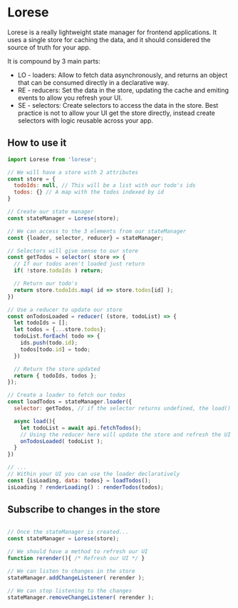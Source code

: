 # Lorese

Lorese is a really lightweight state manager for frontend applications. It uses a single store for caching the data, and it should considered the source of truth for your app.

It is compound by 3 main parts:
* LO - loaders: Allow to fetch data asynchronously, and returns an object that can be consumed directly in a declarative way.
* RE - reducers: Set the data in the store, updating the cache and emiting events to allow you refresh your UI.
* SE - selectors: Create selectors to access the data in the store. Best practice is not to allow your UI get the store directly, instead create selectors with logic reusable across your app.


## How to use it
```js
import Lorese from 'lorese';

// We will have a store with 2 attributes
const store = {
  todoIds: null, // This will be a list with our todo's ids
  todos: {} // A map with the todos indexed by id
}

// Create our state manager
const stateManager = Lorese(store);

// We can access to the 3 elements from our stateManager
const {loader, selector, reducer} = stateManager;

// Selectors will give sense to our store
const getTodos = selector( store => {
  // If our todos aren't loaded just return
  if( !store.todoIds ) return;

  // Return our todo's
  return store.todoIds.map( id => store.todos[id] );
})

// Use a reducer to update our store
const onTodosLoaded = reducer( (store, todoList) => {
  let todoIds = [];
  let todos = {...store.todos};
  todoList.forEach( todo => {
    ids.push(todo.id);
    todos[todo.id] = todo;
  })

  // Return the store updated
  return { todoIds, todos };
});

// Create a loader to fetch our todos
const loadTodos = stateManager.loader({
  selector: getTodos, // if the selector returns undefined, the load() method

  async load(){
    let todoList = await api.fetchTodos();
    // Using the reducer here will update the store and refresh the UI
    onTodosLoaded( todoList );
  }
})

// ...
// Within your UI you can use the loader declaratively
const {isLoading, data: todos} = loadTodos();
isLoading ? renderLoading() : renderTodos(todos);
```

## Subscribe to changes in the store
```js

// Once the stateManager is created...
const stateManager = Lorese(store);

// We should have a method to refresh our UI
function rerender(){ /* Refresh our UI */ }

// We can listen to changes in the store
stateManager.addChangeListener( rerender );

// We can stop listening to the changes
stateManager.removeChangeListener( rerender );
```
